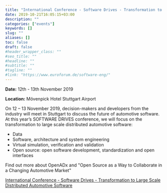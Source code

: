 ```yaml
---
title: "International Conference - Software Drives - Transformation to Large Scale Distributed Automotive Software"
date: 2019-10-21T16:05:15+03:00
description: ""
categories: ["events"]
keywords: []
slug: ""
aliases: []
toc: false
draft: false
#header_wrapper_class: ""
#seo_title: ""
#headline: ""
#subtitle: ""
#tagline: ""
#link: "https://www.euroforum.de/software-eng/"
---
```


**Date:** 12th - 13th November 2019

**Location:** Mövenpick Hotel Stuttgart Airport

On 12 – 13 November 2019, decision-makers and developers from the industry will meet in Stuttgart to discuss the future of automotive software. At this year’s SOFTWARE DRIVES conference, we will focus on the transformation to large scale distributed automotive software:

<!-- more -->

- Data
- Software, architecture and system engineering
- Virtual simulation, verification and validation
- Open source: open software development, standardization and open interfaces

Find out more about OpenADx and "Open Source as a Way to Collaborate in a Changing Automotive Market"

[International Conference - Software Drives - Transformation to Large Scale Distributed Automotive Software](https://www.euroforum.de/software-eng/)